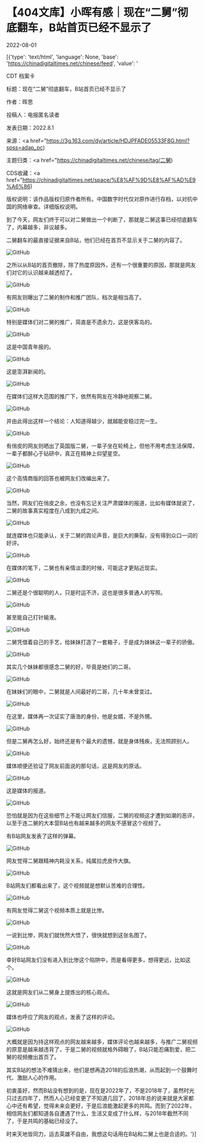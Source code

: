 # 【404文库】小晖有感｜现在“二舅”彻底翻车，B站首页已经不显示了

2022-08-01

[{'type': 'text/html', 'language': None, 'base': 'https://chinadigitaltimes.net/chinese/feed', 'value': '

CDT 档案卡

标题：现在“二舅”彻底翻车，B站首页已经不显示了

作者：晖思

投稿人：电报匿名读者

发表日期：2022.8.1

来源：<a href="https://3g.163.com/dy/article/HDJPFADE05533F8G.html?spss=adap_pc)

主题归类：<a href="https://chinadigitaltimes.net/chinese/tag/二舅)

CDS收藏：<a href="https://chinadigitaltimes.net/space/%E8%AF%9D%E8%AF%AD%E9%A6%86)

版权说明：该作品版权归原作者所有。中国数字时代仅对原作进行存档，以对抗中国的网络审查。详细版权说明。





到了今天，网友们终于可以对二舅做出一个判断了，那就是二舅这事已经彻底翻车了，内幕越多，非议越多。

二舅翻车的最直接证据来自B站，他们已经在首页不显示关于二舅的内容了。

![GitHub](https://chinadigitaltimes.net/chinese/files/2022/08/image-1659341509777.png)

之所以从B站的首页撤除，除了热度原因外，还有一个很重要的原因，那就是网友们对它的认识越来越透彻了。

![GitHub](https://chinadigitaltimes.net/chinese/files/2022/08/image-1659341520371.png)

有网友则曝出了二舅的制作和推广团队，档次是相当高了。

![GitHub](https://chinadigitaltimes.net/chinese/files/2022/08/image-1659341536052.png)

特别是媒体们对二舅的推广，简直是不遗余力，这是侠客岛的。

![GitHub](https://chinadigitaltimes.net/chinese/files/2022/08/image-1659341547254.png)

这是中国青年报的。

![GitHub](https://chinadigitaltimes.net/chinese/files/2022/08/image-1659341558575.png)

这是澎湃新闻的。

![GitHub](https://chinadigitaltimes.net/chinese/files/2022/08/image-1659341568473.png)

在媒体们这样大范围的推广下，依然有网友在冷静地观察二舅。

![GitHub](https://chinadigitaltimes.net/chinese/files/2022/08/image-1659341583429.png)

并由此得出这样一个结论：人知道得越少，就越能安稳过完一生。

![GitHub](https://chinadigitaltimes.net/chinese/files/2022/08/image-1659341618682.png)

有俏皮的网友则晒出了英国版二舅，一辈子坐在轮椅上，但他不用考虑生活保障，一辈子都醉心于钻研中，真正在精神上仰望星空。

![GitHub](https://chinadigitaltimes.net/chinese/files/2022/08/image-1659341629298.png)

这个高情商版的回答也被网友们改编出来了。

![GitHub](https://chinadigitaltimes.net/chinese/files/2022/08/image-1659341641437.png)

当然，网友们在俏皮之余，也没有忘记关注严肃媒体的报道，比如有媒体就说了，二舅的故事真实程度在八成到九成之间。

![GitHub](https://chinadigitaltimes.net/chinese/files/2022/08/image-1659341653360.png)

就连媒体也只能承认，关于二舅的舆论声音，是巨大的撕裂，没有得到众口一词的好评。

![GitHub](https://chinadigitaltimes.net/chinese/files/2022/08/image-1659341666207.png)

在媒体的笔下，二舅也有亲情淡漠的时候，可能这才更贴近现实。

![GitHub](https://chinadigitaltimes.net/chinese/files/2022/08/image-1659341693309.png)

二舅还是个很聪明的人，只是时运不济，这也是很多普通人的写照。

![GitHub](https://chinadigitaltimes.net/chinese/files/2022/08/image-1659341729130.png)

甚至能自己打针输液。

![GitHub](https://chinadigitaltimes.net/chinese/files/2022/08/image-1659341739713.png)

二舅凭借着自己的手艺，给妹妹打造了一套箱子，于是成为妹妹这一辈子的骄傲。

![GitHub](https://chinadigitaltimes.net/chinese/files/2022/08/image-1659341753513.png)

其实几个妹妹都很感念二舅的好，毕竟是她们的二哥。

![GitHub](https://chinadigitaltimes.net/chinese/files/2022/08/image-1659341765053.png)

在妹妹们的眼中，二舅就是人间最好的二哥，几十年未曾变过。

![GitHub](https://chinadigitaltimes.net/chinese/files/2022/08/image-1659341778573.png)

在这里，媒体再一次证实了唐浩的身份，他是女婿，不是外甥。

![GitHub](https://chinadigitaltimes.net/chinese/files/2022/08/image-1659341793130.png)

但是二舅再怎么好，始终还是有个最大的遗憾，就是身体残疾，无法照顾别人。

![GitHub](https://chinadigitaltimes.net/chinese/files/2022/08/image-1659341805745.png)

媒体顺便还验证了网友前面说的那句话，这是网友的原话。

![GitHub](https://chinadigitaltimes.net/chinese/files/2022/08/image-1659341828075.png)

这是媒体的报道。

![GitHub](https://chinadigitaltimes.net/chinese/files/2022/08/image-1659341840725.png)

恐怕就是因为在这些细节上不能让网友们信服，二舅的视频这才遭到如潮的恶评，以至于连二舅的大本营B站也有越来越多的网友不感冒这个视频了。

有B站网友发表了这样的弹幕。

![GitHub](https://chinadigitaltimes.net/chinese/files/2022/08/image-1659341852064.png)

网友觉得二舅跟精神内耗没关系，纯属拉虎皮作大旗。

![GitHub](https://chinadigitaltimes.net/chinese/files/2022/08/image-1659341871482.png)

B站网友们都看出来了，这个视频就是想默认苦难的合理性。

![GitHub](https://chinadigitaltimes.net/chinese/files/2022/08/image-1659341883044.png)

有网友觉得二舅这个视频本质上就是比惨。

![GitHub](https://chinadigitaltimes.net/chinese/files/2022/08/image-1659341895064.png)

一说到比惨，网友们就恍然大悟了，很快就想到这张名图了。

![GitHub](https://chinadigitaltimes.net/chinese/files/2022/08/image-1659341905554.png)

幸好B站网友们没有进入到比惨这个陷阱中，而是看得更多，想得更远，比如这个。

![GitHub](https://chinadigitaltimes.net/chinese/files/2022/08/image-1659341999338.png)

这就是网友们从二舅身上提炼出的核心观点。

![GitHub](https://chinadigitaltimes.net/chinese/files/2022/08/image-1659342013481.png)

媒体也呼应了网友的观点，发表了这样的评论。

![GitHub](https://chinadigitaltimes.net/chinese/files/2022/08/image-1659342024160.png)

大概就是因为持这样观点的网友越来越多，媒体评论也越来越多，与推广二舅视频的原意是越来越违背了，于是二舅的视频就格外碍眼了，B站只能忍痛割爱，把二舅的视频撤出首页了。

其实B站的想法不难猜出来，他们是想再造2018的后浪热潮，从而起到一个鼓舞时代、激励人心的作用。

初衷虽好，然而B站没有想到的是，现在是2022年了，不是2018年了，虽然时光只过去四年了，然而人心已经变更了不知道几回了，2018年总的说来就是大家都心中还有希望，觉得未来会更好，于是后浪能激起更多的共鸣。而到了2022年，相信网友们都知道各自遭遇了什么，生活又变成了什么样，与2018年截然不同了，于是共鸣的基础已经没了。

时来天地皆同力，运去英雄不自由，我想这句话用在B站和二舅上也是合适的。'}]
